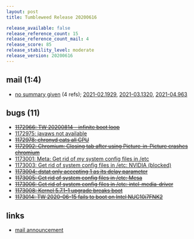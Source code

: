 ```yaml
---
layout: post
title: Tumbleweed Release 20200616

release_available: false
release_reference_count: 15
release_reference_count_mail: 4
release_score: 85
release_stability_level: moderate
release_version: 20200616
---
```


## mail (1:4)

- [no summary given](https://github.com/boombatower/tumbleweed-review/issues/10) (4 refs); [2021-02.1929](https://github.com/boombatower/tumbleweed-review/issues/10), [2021-03.1320](https://github.com/boombatower/tumbleweed-review/issues/10), [2021-04.963](https://github.com/boombatower/tumbleweed-review/issues/10)

## bugs (11)

<!--more-->

- ~~[1172966: TW 20200814 - infinite boot loop](https://bugzilla.opensuse.org/show_bug.cgi?id=1172966)~~
- [1172975: javaws not available](https://bugzilla.opensuse.org/show_bug.cgi?id=1172975)
- ~~[1172978: chronyd eats all CPU](https://bugzilla.opensuse.org/show_bug.cgi?id=1172978)~~
- ~~[1172992: Chromium: Closing tab after using Picture-in-Picture crashes chromium](https://bugzilla.opensuse.org/show_bug.cgi?id=1172992)~~
- [1173001: Meta: Get rid of *my* system config files in /etc](https://bugzilla.opensuse.org/show_bug.cgi?id=1173001)
- [1173003: Get rid of system config files in /etc: NVIDIA (blocked)](https://bugzilla.opensuse.org/show_bug.cgi?id=1173003)
- ~~[1173004: dstat only accepting 1 as its delay parameter](https://bugzilla.opensuse.org/show_bug.cgi?id=1173004)~~
- ~~[1173005: Get rid of system config files in /etc: Mesa](https://bugzilla.opensuse.org/show_bug.cgi?id=1173005)~~
- ~~[1173006: Get rid of system config files in /etc: intel-media-driver](https://bugzilla.opensuse.org/show_bug.cgi?id=1173006)~~
- ~~[1173008: Kernel 5.7.1-1 upgrade breaks boot](https://bugzilla.opensuse.org/show_bug.cgi?id=1173008)~~
- ~~[1173014: TW 2020-06-15 fails to boot on Intel NUC10i7FNK2](https://bugzilla.opensuse.org/show_bug.cgi?id=1173014)~~



## links

- [mail announcement](https://github.com/boombatower/tumbleweed-review/issues/10)

